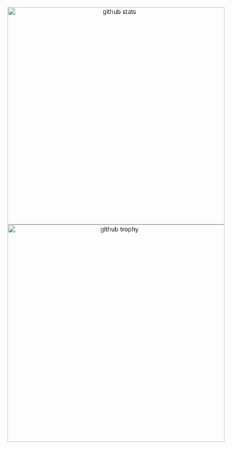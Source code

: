 
<!--
**marucircle/marucircle** is a ✨ _special_ ✨ repository because its `README.md` (this file) appears on your GitHub profile.

Here are some ideas to get you started:

- 🔭 I’m currently working on ...
- 🌱 I’m currently learning ...
- 👯 I’m looking to collaborate on ...
- 🤔 I’m looking for help with ...
- 💬 Ask me about ...
- 📫 How to reach me: ...
- 😄 Pronouns: ...
- ⚡ Fun fact: ...
-->

<p align="center"> 
  <img alt="github stats" width="500px" src="https://github-readme-stats.vercel.app/api?username=marucircle&theme=onedark&show_icons=true)](https://github.com/anuraghazra/github-readme-stats" />
  
  <img alt="github trophy" width="500px" src="https://github-profile-trophy.vercel.app/?username=marucircle&theme=juicyfresh&column=4)](https://github.com/ryo-ma/github-profile-trophy" />
</p>

